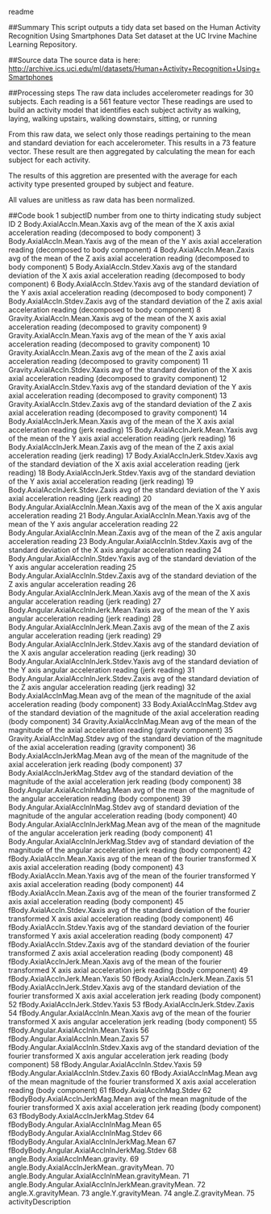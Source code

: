 readme

##Summary
This script outputs a tidy data set based on the Human Activity Recognition Using Smartphones Data Set dataset at the UC Irvine Machine Learning Repository.  

##Source data
The source data is here:
http://archive.ics.uci.edu/ml/datasets/Human+Activity+Recognition+Using+Smartphones

##Processing steps
The raw data includes accelerometer readings for 30 subjects.  Each reading is a 561 feature vector These readings are used to build an activity model that identifies each subject activity as walking, laying, walking upstairs, walking downstairs, sitting, or running

From this raw data, we select only those readings pertaining to the mean and standard deviation for each accelerometer.  This results in a 73 feature vector.  These result are then aggregated by calculating the mean for each subject for each activity.  

The results of this aggretion are presented with the average for each activity type presented grouped by subject and feature.

All values are unitless as raw data has been normalized.

##Code book
1   subjectID									number from one to thirty indicating study subject ID
2	Body.AxialAccln.Mean.Xaxis 					avg of the mean of the X axis axial acceleration reading (decomposed to body component)
3	Body.AxialAccln.Mean.Yaxis 					avg of the mean of the Y axis axial acceleration reading (decomposed to body component)
4	Body.AxialAccln.Mean.Zaxis 					avg of the mean of the Z axis axial acceleration reading (decomposed to body component)
5	Body.AxialAccln.Stdev.Xaxis 				avg of the standard deviation of the X axis axial acceleration reading (decomposed to body component)
6	Body.AxialAccln.Stdev.Yaxis 				avg of the standard deviation of the Y axis axial acceleration reading (decomposed to body component)
7	Body.AxialAccln.Stdev.Zaxis 				avg of the standard deviation of the Z axis axial acceleration reading (decomposed to body component)
8	Gravity.AxialAccln.Mean.Xaxis 				avg of the mean of the X axis axial acceleration reading (decomposed to gravity component)
9	Gravity.AxialAccln.Mean.Yaxis 				avg of the mean of the Y axis axial acceleration reading (decomposed to gravity component)
10	Gravity.AxialAccln.Mean.Zaxis 				avg of the mean of the Z axis axial acceleration reading (decomposed to gravity component)
11	Gravity.AxialAccln.Stdev.Xaxis 				avg of the standard deviation of the X axis axial acceleration reading (decomposed to gravity component)
12	Gravity.AxialAccln.Stdev.Yaxis 				avg of the standard deviation of the Y axis axial acceleration reading (decomposed to gravity component)
13	Gravity.AxialAccln.Stdev.Zaxis 				avg of the standard deviation of the Z axis axial acceleration reading (decomposed to gravity component)
14	Body.AxialAcclnJerk.Mean.Xaxis 				avg of the mean of the X axis axial acceleration reading (jerk reading)
15	Body.AxialAcclnJerk.Mean.Yaxis 				avg of the mean of the Y axis axial acceleration reading (jerk reading)
16	Body.AxialAcclnJerk.Mean.Zaxis 				avg of the mean of the Z axis axial acceleration reading (jerk reading)
17	Body.AxialAcclnJerk.Stdev.Xaxis 			avg of the standard deviation of the X axis axial acceleration reading (jerk reading)
18	Body.AxialAcclnJerk.Stdev.Yaxis 		 	avg of the standard deviation of the Y axis axial acceleration reading (jerk reading)
19	Body.AxialAcclnJerk.Stdev.Zaxis	    		avg of the standard deviation of the Y axis axial acceleration reading (jerk reading)
20	Body.Angular.AxialAcclnln.Mean.Xaxis		avg of the mean of the X axis angular acceleration reading 
21	Body.Angular.AxialAcclnln.Mean.Yaxis		avg of the mean of the Y axis angular acceleration reading
22	Body.Angular.AxialAcclnln.Mean.Zaxis		avg of the mean of the Z axis angular acceleration reading
23	Body.Angular.AxialAcclnln.Stdev.Xaxis		avg of the standard deviation of the X axis angular acceleration reading
24	Body.Angular.AxialAcclnln.Stdev.Yaxis		avg of the standard deviation of the Y axis angular acceleration reading
25	Body.Angular.AxialAcclnln.Stdev.Zaxis		avg of the standard deviation of the Z axis angular acceleration reading
26	Body.Angular.AxialAcclnlnJerk.Mean.Xaxis    avg of the mean of the X axis angular acceleration reading (jerk reading) 
27	Body.Angular.AxialAcclnlnJerk.Mean.Yaxis    avg of the mean of the Y axis angular acceleration reading (jerk reading) 
28	Body.Angular.AxialAcclnlnJerk.Mean.Zaxis    avg of the mean of the Z axis angular acceleration reading (jerk reading) 
29	Body.Angular.AxialAcclnlnJerk.Stdev.Xaxis   avg of the standard deviation of the X axis angular acceleration reading (jerk reading) 
30	Body.Angular.AxialAcclnlnJerk.Stdev.Yaxis   avg of the standard deviation of the Y axis angular acceleration reading (jerk reading) 
31	Body.Angular.AxialAcclnlnJerk.Stdev.Zaxis   avg of the standard deviation of the Z axis angular acceleration reading (jerk reading) 
32	Body.AxialAcclnMag.Mean 					avg of the mean of the magnitude of the axial acceleration reading (body component) 
33	Body.AxialAcclnMag.Stdev 					avg of the standard deviation of the magnitude of the axial acceleration reading (body component) 
34	Gravity.AxialAcclnMag.Mean 					avg of the mean of the magnitude of the axial acceleration reading (gravity component) 
35	Gravity.AxialAcclnMag.Stdev  				avg of the standard deviation of the magnitude of the axial acceleration reading (gravity component) 
36	Body.AxialAcclnJerkMag.Mean 				avg of the mean of the magnitude of the axial acceleration jerk reading (body component) 
37	Body.AxialAcclnJerkMag.Stdev 				avg of the standard deviation of the magnitude of the axial acceleration jerk reading (body component) 
38	Body.Angular.AxialAcclnlnMag.Mean 			avg of the mean of the magnitude of the angular acceleration reading (body component)
39	Body.Angular.AxialAcclnlnMag.Stdev			avg of standard deviation of the magnitude of the angular acceleration reading (body component)
40	Body.Angular.AxialAcclnlnJerkMag.Mean 		avg of the mean of the magnitude of the angular acceleration jerk reading (body component)
41	Body.Angular.AxialAcclnlnJerkMag.Stdev 		avg of standard deviation of the magnitude of the angular acceleration jerk reading (body component)
42	fBody.AxialAccln.Mean.Xaxis 				avg of the mean of the fourier transformed X axis axial acceleration reading (body component) 
43	fBody.AxialAccln.Mean.Yaxis 				avg of the mean of the fourier transformed Y axis axial acceleration reading (body component) 
44	fBody.AxialAccln.Mean.Zaxis 				avg of the mean of the fourier transformed Z axis axial acceleration reading (body component)
45	fBody.AxialAccln.Stdev.Xaxis 				avg of the standard deviation of the fourier transformed X axis axial acceleration reading (body component) 
46	fBody.AxialAccln.Stdev.Yaxis 				avg of the standard deviation of the fourier transformed Y axis axial acceleration reading (body component)
47	fBody.AxialAccln.Stdev.Zaxis 				avg of the standard deviation of the fourier transformed Z axis axial acceleration reading (body component)
48	fBody.AxialAcclnJerk.Mean.Xaxis 			avg of the mean of the fourier transformed X axis axial acceleration jerk reading (body component)
49	fBody.AxialAcclnJerk.Mean.Yaxis
50	fBody.AxialAcclnJerk.Mean.Zaxis
51	fBody.AxialAcclnJerk.Stdev.Xaxis 			avg of the standard deviation of the fourier transformed X axis axial acceleration jerk reading (body component)
52	fBody.AxialAcclnJerk.Stdev.Yaxis
53	fBody.AxialAcclnJerk.Stdev.Zaxis
54	fBody.Angular.AxialAcclnln.Mean.Xaxis 		avg of the mean of the fourier transformed X axis angular acceleration jerk reading (body component)
55	fBody.Angular.AxialAcclnln.Mean.Yaxis
56	fBody.Angular.AxialAcclnln.Mean.Zaxis
57	fBody.Angular.AxialAcclnln.Stdev.Xaxis 		avg of the standard deviation of the fourier transformed X axis angular acceleration jerk reading (body component)
58	fBody.Angular.AxialAcclnln.Stdev.Yaxis
59	fBody.Angular.AxialAcclnln.Stdev.Zaxis
60	fBody.AxialAcclnMag.Mean 					avg of the mean magnitude of the fourier transformed X axis axial acceleration reading (body component)
61	fBody.AxialAcclnMag.Stdev
62	fBodyBody.AxialAcclnJerkMag.Mean 			avg of the mean magnitude of the fourier transformed X axis axial acceleration jerk reading (body component)
63	fBodyBody.AxialAcclnJerkMag.Stdev
64	fBodyBody.Angular.AxialAcclnlnMag.Mean
65	fBodyBody.Angular.AxialAcclnlnMag.Stdev
66	fBodyBody.Angular.AxialAcclnlnJerkMag.Mean
67	fBodyBody.Angular.AxialAcclnlnJerkMag.Stdev
68	angle.Body.AxialAcclnMean.gravity.
69	angle.Body.AxialAcclnJerkMean..gravityMean.
70	angle.Body.Angular.AxialAcclnlnMean.gravityMean.
71	angle.Body.Angular.AxialAcclnlnJerkMean.gravityMean.
72	angle.X.gravityMean.
73	angle.Y.gravityMean.
74	angle.Z.gravityMean.
75	activityDescription